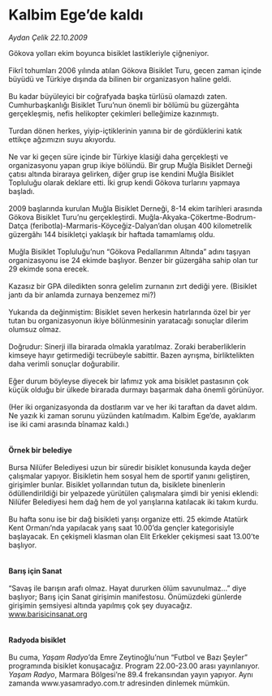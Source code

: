 # Kalbim Ege’de kaldı

*Aydan Çelik 22.10.2009*

<div class="taraf_structure_2col_1zq">
<div class="margen_n">



 <p>Gökova yolları ekim boyunca bisiklet lastikleriyle çiğneniyor. <br/><br/>Fikrî tohumları 2006 yılında atılan Gökova Bisiklet Turu, gecen zaman içinde büyüdü ve Türkiye dışında da bilinen bir organizasyon haline geldi. <br/><br/>Bu kadar büyüleyici bir coğrafyada başka türlüsü olamazdı zaten. Cumhurbaşkanlığı Bisiklet Turu’nun önemli bir bölümü bu güzergâhta gerçekleşmiş, nefis helikopter çekimleri belleğimize kazınmıştı. <br/><br/>Turdan dönen herkes, yiyip-içtiklerinin yanına bir de gördüklerini katık ettikçe ağzımızın suyu akıyordu. <br/><br/>Ne var ki geçen süre içinde bir Türkiye klasiği daha gerçekleşti ve organizasyonu yapan grup ikiye bölündü. Bir grup Muğla Bisiklet Derneği çatısı altında biraraya gelirken, diğer grup ise kendini Muğla Bisiklet Topluluğu olarak deklare etti. İki grup kendi Gökova turlarını yapmaya başladı. <br/><br/>2009 başlarında kurulan Muğla Bisiklet Derneği, 8-14 ekim tarihleri arasında Gökova Bisiklet Turu’nu gerçekleştirdi. Muğla-Akyaka-Çökertme-Bodrum-Datça (feribotla)-Marmaris-Köyceğiz-Dalyan’dan oluşan 400 kilometrelik güzergâhı 144 bisikletçi yaklaşık bir haftada tamamlamış oldu. <br/><br/>Muğla Bisiklet Topluluğu’nun “Gökova Pedallarımın Altında” adını taşıyan organizasyonu ise 24 ekimde başlıyor. Benzer bir güzergâha sahip olan tur 29 ekimde sona erecek. <br/><br/>Kazasız bir GPA diledikten sonra gelelim zurnanın zırt dediği yere. (Bisiklet jantı da bir anlamda zurnaya benzemez mi?) <br/><br/>Yukarıda da değinmiştim: Bisiklet seven herkesin hatırlarında özel bir yer tutan bu organizasyonun ikiye bölünmesinin yaratacağı sonuçlar dilerim olumsuz olmaz. <br/><br/>Doğrudur: Sinerji illa birarada olmakla yaratılmaz. Zoraki beraberliklerin kimseye hayır getirmediği tecrübeyle sabittir. Bazen ayrışma, birliktelikten daha verimli sonuçlar doğurabilir. <br/><br/>Eğer durum böyleyse diyecek bir lafımız yok ama bisiklet pastasının çok küçük olduğu bir ülkede birarada durmayı başarmak daha önemli görünüyor. <br/><br/>(Her iki organizasyonda da dostlarım var ve her iki taraftan da davet aldım. Ne yazık ki zaman sorunu yüzünden katılmadım. Kalbim Ege’de, ayaklarım ise iki cami arasında bînamaz kaldı.) <b><br/><br/><br/>Örnek bir belediye </b><br/><br/>Bursa Nilüfer Belediyesi uzun bir süredir bisiklet konusunda kayda değer çalışmalar yapıyor. Bisikletin hem sosyal hem de sportif yanını geliştiren, girişimler bunlar. Bisiklet yollarından tutun da, bisiklete binenlerin ödüllendirildiği bir yelpazede yürütülen çalışmalara şimdi bir yenisi eklendi: Nilüfer Belediyesi hem dağ hem de yol yarışlarına katılacak iki takım kurdu. <br/><br/>Bu hafta sonu ise bir dağ bisikleti yarışı organize etti. 25 ekimde Atatürk Kent Ormanı’nda yapılacak yarış saat 10.00’da gençler kategorisiyle başlayacak. En çekişmeli klasman olan Elit Erkekler çekişmesi saat 13.00’te başlıyor.<b> <br/><br/><br/>Barış için Sanat</b> <br/><br/>“Savaş ile barışın arafı olmaz. Hayat dururken ölüm savunulmaz...” diye başlıyor; Barış için Sanat girişimin manifestosu. Önümüzdeki günlerde girişimin şemsiyesi altında yapılmış çok şey duyacağız. <a href="http://www.barisicinsanat.org/">www.barisicinsanat.org</a><b><br/><br/><br/>Radyoda bisiklet</b> <br/><br/>Bu cuma, <i>Yaşam Radyo</i>’da Emre Zeytinoğlu’nun “Futbol ve Bazı Şeyler” programında bisiklet konuşacağız. Program 22.00-23.00 arası yayınlanıyor. <i>Yaşam Radyo</i>, Marmara Bölgesi’ne 89.4 frekansından yayın yapıyor. Aynı zamanda www.yasamradyo.com.tr adresinden dinlemek mümkün.</p>
<br/>
<br/>
<br/>



<br/>


<div id="taraf_not">
</div>

</div>


</div>
